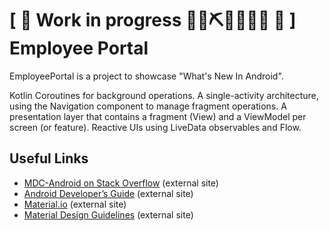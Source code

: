 # \[ 🚧 Work in progress 👷‍♀️⛏👷🔧️👷🔧 🚧 \] Employee Portal

EmployeePortal is a project to showcase "What's New In Android".

Kotlin Coroutines for background operations.
A single-activity architecture, using the Navigation component to manage fragment operations.
A presentation layer that contains a fragment (View) and a ViewModel per screen (or feature).
Reactive UIs using LiveData observables and Flow.

## Useful Links
- [MDC-Android on Stack
  Overflow](https://www.stackoverflow.com/questions/tagged/material-components+android)
  (external site)
- [Android Developer’s
  Guide](https://developer.android.com/training/material/index.html)
  (external site)
- [Material.io](https://www.material.io) (external site)
- [Material Design Guidelines](https://material.google.com) (external site)